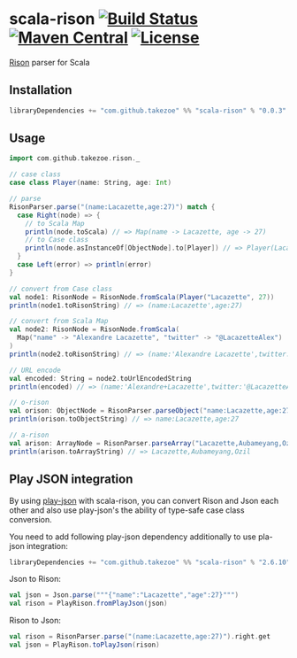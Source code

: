 scala-rison [![Build Status](https://travis-ci.org/takezoe/scala-rison.svg?branch=master)](https://travis-ci.org/takezoe/scala-rison) [![Maven Central](https://maven-badges.herokuapp.com/maven-central/com.github.takezoe/scala-rison_2.12/badge.svg)](https://maven-badges.herokuapp.com/maven-central/com.github.takezoe/scala-rison_2.12) [![License](https://img.shields.io/badge/License-Apache%202.0-blue.svg)](https://github.com/takezoe/scala-rison/blob/master/LICENSE)
========

[Rison](https://github.com/Nanonid/rison) parser for Scala

## Installation

```scala
libraryDependencies += "com.github.takezoe" %% "scala-rison" % "0.0.3"
```

## Usage


```scala
import com.github.takezoe.rison._

// case class
case class Player(name: String, age: Int)

// parse
RisonParser.parse("(name:Lacazette,age:27)") match {
  case Right(node) => {
    // to Scala Map
    println(node.toScala) // => Map(name -> Lacazette, age -> 27)
    // to Case class
    println(node.asInstanceOf[ObjectNode].to[Player]) // => Player(Lacazette, 27)
  }
  case Left(error) => println(error)
}

// convert from Case class
val node1: RisonNode = RisonNode.fromScala(Player("Lacazette", 27))
println(node1.toRisonString) // => (name:Lacazette',age:27)

// convert from Scala Map
val node2: RisonNode = RisonNode.fromScala(
  Map("name" -> "Alexandre Lacazette", "twitter" -> "@LacazetteAlex")
)
println(node2.toRisonString) // => (name:'Alexandre Lacazette',twitter:'@LacazetteAlex')

// URL encode
val encoded: String = node2.toUrlEncodedString
println(encoded) // => (name:'Alexandre+Lacazette',twitter:'@LacazetteAlex')

// o-rison
val orison: ObjectNode = RisonParser.parseObject("name:Lacazette,age:27")
println(orison.toObjectString) // => name:Lacazette,age:27

// a-rison
val arison: ArrayNode = RisonParser.parseArray("Lacazette,Aubameyang,Ozil")
println(arison.toArrayString) // => Lacazette,Aubameyang,Ozil
```

## Play JSON integration

By using [play-json](https://github.com/playframework/play-json) with scala-rison, you can convert Rison and Json each other and also use play-json's the ability of type-safe case class conversion.

You need to add following play-json dependency additionally to use pla-json integration:

```scala
libraryDependencies += "com.github.takezoe" %% "scala-rison" % "2.6.10"
```

Json to Rison:

```scala
val json = Json.parse("""{"name":"Lacazette","age":27}""")
val rison = PlayRison.fromPlayJson(json)
```

Rison to Json:

```scala
val rison = RisonParser.parse("(name:Lacazette,age:27)").right.get
val json = PlayRison.toPlayJson(rison)
```
